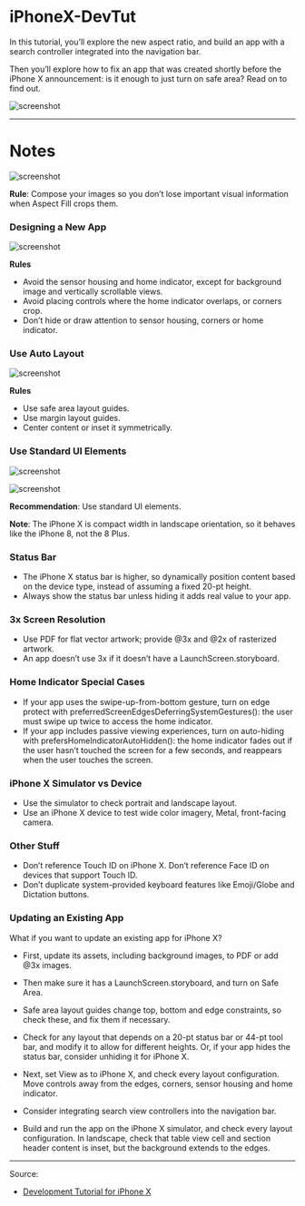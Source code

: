 # iPhoneX-DevTut

In this tutorial, you’ll explore the new aspect ratio, and build an app with a search controller integrated into the navigation bar.

Then you’ll explore how to fix an app that was created shortly before the iPhone X announcement: is it enough to just turn on safe area? Read on to find out.

![screenshot](https://koenig-media.raywenderlich.com/uploads/2017/10/DesigningiPhoneX-feature-1.png)

---

# Notes

![screenshot](https://koenig-media.raywenderlich.com/uploads/2017/10/AspectRatioSample.png)

**Rule**: Compose your images so you don’t lose important visual information when Aspect Fill crops them.

### Designing a New App

![screenshot](https://koenig-media.raywenderlich.com/uploads/2017/10/NewCandySearch0-231x500.png)

**Rules**

- Avoid the sensor housing and home indicator, except for background image and vertically scrollable views.
- Avoid placing controls where the home indicator overlaps, or corners crop.
- Don’t hide or draw attention to sensor housing, corners or home indicator.

### Use Auto Layout

![screenshot](https://koenig-media.raywenderlich.com/uploads/2017/10/UseSafeArea.png)

**Rules**

- Use safe area layout guides.
- Use margin layout guides.
- Center content or inset it symmetrically.

### Use Standard UI Elements

![screenshot](https://koenig-media.raywenderlich.com/uploads/2017/10/NewCandySearchLandscape-650x300.png)

![screenshot](https://koenig-media.raywenderlich.com/uploads/2017/10/NewCandySearch_8.png)

**Recommendation**: Use standard UI elements.

**Note**: The iPhone X is compact width in landscape orientation, so it behaves like the iPhone 8, not the 8 Plus.

### Status Bar

- The iPhone X status bar is higher, so dynamically position content based on the device type, instead of assuming a fixed 20-pt height.
- Always show the status bar unless hiding it adds real value to your app.

### 3x Screen Resolution

- Use PDF for flat vector artwork; provide @3x and @2x of rasterized artwork.
- An app doesn’t use 3x if it doesn’t have a LaunchScreen.storyboard.

### Home Indicator Special Cases

- If your app uses the swipe-up-from-bottom gesture, turn on edge protect with preferredScreenEdgesDeferringSystemGestures(): the user must swipe up twice to access the home indicator.
- If your app includes passive viewing experiences, turn on auto-hiding with prefersHomeIndicatorAutoHidden(): the home indicator fades out if the user hasn’t touched the screen for a few seconds, and reappears when the user touches the screen.

### iPhone X Simulator vs Device

- Use the simulator to check portrait and landscape layout.
- Use an iPhone X device to test wide color imagery, Metal, front-facing camera.

### Other Stuff

- Don’t reference Touch ID on iPhone X. Don’t reference Face ID on devices that support Touch ID.
- Don’t duplicate system-provided keyboard features like Emoji/Globe and Dictation buttons.

### Updating an Existing App

What if you want to update an existing app for iPhone X? 

- First, update its assets, including background images, to PDF or add @3x images. 
- Then make sure it has a LaunchScreen.storyboard, and turn on Safe Area. 
- Safe area layout guides change top, bottom and edge constraints, so check these, and fix them if necessary.

- Check for any layout that depends on a 20-pt status bar or 44-pt tool bar, and modify it to allow for different heights. Or, if your app hides the status bar, consider unhiding it for iPhone X.

- Next, set View as to iPhone X, and check every layout configuration. Move controls away from the edges, corners, sensor housing and home indicator.

- Consider integrating search view controllers into the navigation bar.

- Build and run the app on the iPhone X simulator, and check every layout configuration. In landscape, check that table view cell and section header content is inset, but the background extends to the edges.



---

Source:

- [Development Tutorial for iPhone X](https://www.raywenderlich.com/173928/develop-design-iphone-x)
